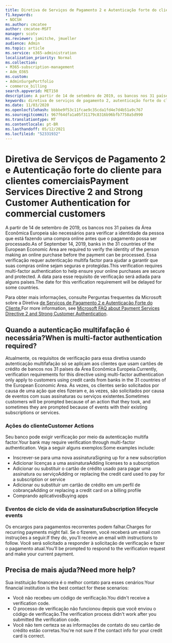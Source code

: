```yaml
---
title: Diretiva de Serviços de Pagamento 2 e Autenticação forte do cliente para clientes comerciais
f1.keywords:
- NOCSH
ms.author: cmcatee
author: cmcatee-MSFT
manager: scotv
ms.reviewer: jamitche, jmueller
audience: Admin
ms.topic: article
ms.service: o365-administration
localization_priority: Normal
ms.collection:
- M365-subscription-management
- Adm_O365
ms.custom:
- AdminSurgePortfolio
- commerce_billing
search.appverid: MET150
description: A partir de 14 de setembro de 2019, os bancos nos 31 países da Área Econômica Europeia são necessários para verificar a identidade da pessoa que está fazendo uma compra online antes que o pagamento possa ser processado."
keywords: diretiva de serviços de pagamento 2, autenticação forte do cliente, autenticação multifaionária
ms.date: 11/03/2020
ms.openlocfilehash: bbbbe9f53c11fcae9c35cda1fd4e7d4b51a9c767
ms.sourcegitcommit: 967f64dfa1a05f31179c8316b96bfb7758a5d990
ms.translationtype: MT
ms.contentlocale: pt-BR
ms.lasthandoff: 05/12/2021
ms.locfileid: "52331932"
---
```

# <a name="payment-services-directive-2-and-strong-customer-authentication-for-commercial-customers"></a><span data-ttu-id="7c63e-104">Diretiva de Serviços de Pagamento 2 e Autenticação forte do cliente para clientes comerciais</span><span class="sxs-lookup"><span data-stu-id="7c63e-104">Payment Services Directive 2 and Strong Customer Authentication for commercial customers</span></span>

<span data-ttu-id="7c63e-105">A partir de 14 de setembro de 2019, os bancos nos 31 países da Área Econômica Europeia são necessários para verificar a identidade da pessoa que está fazendo uma compra online antes que o pagamento possa ser processado.</span><span class="sxs-lookup"><span data-stu-id="7c63e-105">As of September 14, 2019, banks in the 31 countries of the European Economic Area are required to verify the identity of the person making an online purchase before the payment can be processed.</span></span> <span data-ttu-id="7c63e-106">Essa verificação requer autenticação multifa factor para ajudar a garantir que suas compras online sejam seguras e protegidas.</span><span class="sxs-lookup"><span data-stu-id="7c63e-106">This verification requires multi-factor authentication to help ensure your online purchases are secure and protected.</span></span> <span data-ttu-id="7c63e-107">A data para esse requisito de verificação será adiada para alguns países.</span><span class="sxs-lookup"><span data-stu-id="7c63e-107">The date for this verification requirement will be delayed for some countries.</span></span>

<span data-ttu-id="7c63e-108">Para obter mais informações, consulte Perguntas frequentes da Microsoft sobre a Diretiva [de Serviços de Pagamento 2 e Autenticação Forte do Cliente.](https://support.microsoft.com/help/4517854/microsoft-account-open-banking-customer-authentication)</span><span class="sxs-lookup"><span data-stu-id="7c63e-108">For more information, see [Microsoft FAQ about Payment Services Directive 2 and Strong Customer Authentication](https://support.microsoft.com/help/4517854/microsoft-account-open-banking-customer-authentication).</span></span>

## <a name="when-is-multi-factor-authentication-required"></a><span data-ttu-id="7c63e-109">Quando a autenticação multifafação é necessária?</span><span class="sxs-lookup"><span data-stu-id="7c63e-109">When is multi-factor authentication required?</span></span>

<span data-ttu-id="7c63e-110">Atualmente, os requisitos de verificação para essa diretiva usando autenticação multifafação só se aplicam aos clientes que usam cartões de crédito de bancos nos 31 países da Área Econômica Europeia.</span><span class="sxs-lookup"><span data-stu-id="7c63e-110">Currently, verification requirements for this directive using multi-factor authentication only apply to customers using credit cards from banks in the 31 countries of the European Economic Area.</span></span> <span data-ttu-id="7c63e-111">Às vezes, os clientes serão solicitados por causa de uma ação que eles fizeram e, às vezes, são solicitados por causa de eventos com suas assinaturas ou serviços existentes.</span><span class="sxs-lookup"><span data-stu-id="7c63e-111">Sometimes customers will be prompted because of an action that they took, and sometimes they are prompted because of events with their existing subscriptions or services.</span></span>

### <a name="customer-actions"></a><span data-ttu-id="7c63e-112">Ações do cliente</span><span class="sxs-lookup"><span data-stu-id="7c63e-112">Customer Actions</span></span>

<span data-ttu-id="7c63e-113">Seu banco pode exigir verificação por meio da autenticação multifa factor.</span><span class="sxs-lookup"><span data-stu-id="7c63e-113">Your bank may require verification through multi-factor authentication.</span></span> <span data-ttu-id="7c63e-114">Veja a seguir alguns exemplos:</span><span class="sxs-lookup"><span data-stu-id="7c63e-114">Some examples include:</span></span>

- <span data-ttu-id="7c63e-115">Inscrever-se para uma nova assinatura</span><span class="sxs-lookup"><span data-stu-id="7c63e-115">Signing up for a new subscription</span></span>
- <span data-ttu-id="7c63e-116">Adicionar licenças a uma assinatura</span><span class="sxs-lookup"><span data-stu-id="7c63e-116">Adding licenses to a subscription</span></span>
- <span data-ttu-id="7c63e-117">Adicionar ou substituir o cartão de crédito usado para pagar uma assinatura ou serviço</span><span class="sxs-lookup"><span data-stu-id="7c63e-117">Adding or replacing the credit card used to pay for a subscription or service</span></span>
- <span data-ttu-id="7c63e-118">Adicionar ou substituir um cartão de crédito em um perfil de cobrança</span><span class="sxs-lookup"><span data-stu-id="7c63e-118">Adding or replacing a credit card on a billing profile</span></span>
- <span data-ttu-id="7c63e-119">Comprando aplicativos</span><span class="sxs-lookup"><span data-stu-id="7c63e-119">Buying apps</span></span>

### <a name="subscription-lifecycle-events"></a><span data-ttu-id="7c63e-120">Eventos de ciclo de vida de assinatura</span><span class="sxs-lookup"><span data-stu-id="7c63e-120">Subscription lifecycle events</span></span>

<span data-ttu-id="7c63e-121">Os encargos para pagamentos recorrentes podem falhar.</span><span class="sxs-lookup"><span data-stu-id="7c63e-121">Charges for recurring payments might fail.</span></span> <span data-ttu-id="7c63e-122">Se o fizerem, você receberá um email com instruções a seguir.</span><span class="sxs-lookup"><span data-stu-id="7c63e-122">If they do, you’ll receive an email with instructions to follow.</span></span> <span data-ttu-id="7c63e-123">Você será solicitado a responder à solicitação de verificação e fazer o pagamento atual.</span><span class="sxs-lookup"><span data-stu-id="7c63e-123">You’ll be prompted to respond to the verification request and make your current payment.</span></span>

## <a name="need-more-help"></a><span data-ttu-id="7c63e-124">Precisa de mais ajuda?</span><span class="sxs-lookup"><span data-stu-id="7c63e-124">Need more help?</span></span>

<span data-ttu-id="7c63e-125">Sua instituição financeira é o melhor contato para esses cenários:</span><span class="sxs-lookup"><span data-stu-id="7c63e-125">Your financial institution is the best contact for these scenarios:</span></span>

- <span data-ttu-id="7c63e-126">Você não recebeu um código de verificação.</span><span class="sxs-lookup"><span data-stu-id="7c63e-126">You didn't receive a verification code.</span></span>  
- <span data-ttu-id="7c63e-127">O processo de verificação não funcionou depois que você enviou o código de verificação.</span><span class="sxs-lookup"><span data-stu-id="7c63e-127">The verification process didn't work after you submitted the verification code.</span></span>
- <span data-ttu-id="7c63e-128">Você não tem certeza se as informações de contato do seu cartão de crédito estão corretas.</span><span class="sxs-lookup"><span data-stu-id="7c63e-128">You're not sure if the contact info for your credit card is correct.</span></span>
